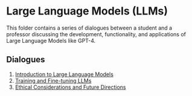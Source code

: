 # Large Language Models (LLMs)

This folder contains a series of dialogues between a student and a professor discussing the development, functionality, and applications of Large Language Models like GPT-4.

## Dialogues

1. [Introduction to Large Language Models](./dialogue.md)
2. [Training and Fine-tuning LLMs](./dialogue.md)
3. [Ethical Considerations and Future Directions](./dialogue.md)
